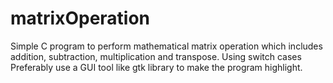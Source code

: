 # matrixOperation

Simple C program to perform mathematical matrix operation which includes addition, subtraction, multiplication and transpose.
Using switch cases 
Preferably use a GUI tool like gtk library to make the program highlight.
